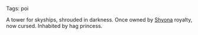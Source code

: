Tags: poi

A tower for skyships, shrouded in darkness. Once owned by [Shyona](Shyona) royalty, now cursed. Inhabited by hag princess.